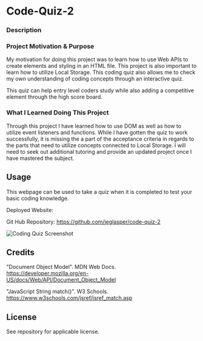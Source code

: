 # Code-Quiz-2

### Description

### Project Motivation & Purpose

My motivation for doing this project was to learn how to use Web APIs to create elements and styling in an HTML file. This project is also important to learn how to utilize Local Storage. This coding quiz also allows me to check my own understanding of coding concepts through an interactive quiz.

This quiz can help entry level coders study while also adding a competitive element through the high score board.

### What I Learned Doing This Project

Through this project I have learned how to use DOM as well as how to utilize event listeners and functions. While I have gotten the quiz to work successfully, it is missing the a part of the acceptance criteria in regards to the parts that need to utilize concepts connected to Local Storage. I will need to seek out additional tutoring and provide an updated project once I have mastered the subject.

## Usage

This webpage can be used to take a quiz when it is completed to test your basic coding knowledge.

Deployed Website:

Git Hub Repository: https://github.com/jeglasper/code-quiz-2

![Coding Quiz Screenshot]()

## Credits

"Document Object Model". MDN Web Docs. https://developer.mozilla.org/en-US/docs/Web/API/Document_Object_Model

"JavaScript String match()". W3 Schools. https://www.w3schools.com/jsref/jsref_match.asp

## License

See repository for applicable license.